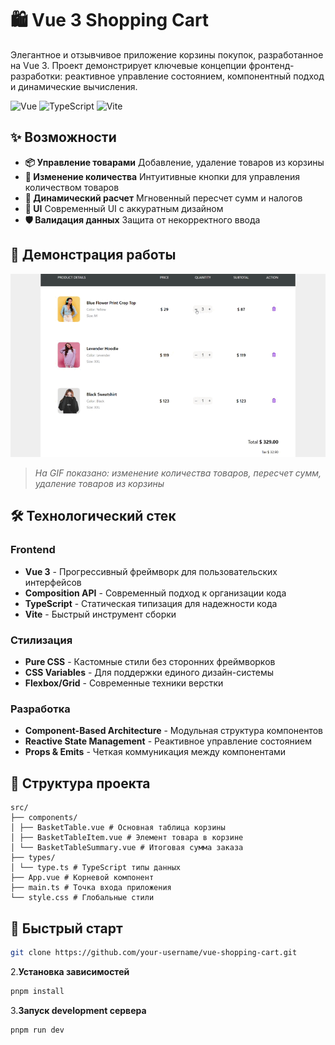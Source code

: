 # 🛍️ Vue 3 Shopping Cart

Элегантное и отзывчивое приложение корзины покупок, разработанное на Vue 3. Проект демонстрирует ключевые концепции фронтенд-разработки: реактивное управление состоянием, компонентный подход и динамические вычисления.

![Vue](https://img.shields.io/badge/Vue.js-35495E?style=for-the-badge&logo=vuedotjs&logoColor=4FC08D)
![TypeScript](https://img.shields.io/badge/TypeScript-007ACC?style=for-the-badge&logo=typescript&logoColor=white)
![Vite](https://img.shields.io/badge/Vite-B73BFE?style=for-the-badge&logo=vite&logoColor=FFD62E)

## ✨ Возможности

- **📦 Управление товарами** Добавление, удаление товаров из корзины
- **🔢 Изменение количества** Интуитивные кнопки для управления количеством товаров
- **💸 Динамический расчет** Мгновенный пересчет сумм и налогов
- **🎨 UI** Современный UI с аккуратным дизайном
- **🛡️ Валидация данных** Защита от некорректного ввода

## 🎥 Демонстрация работы

<!-- ВСТАВЬТЕ ВАШУ GIF-АНИМАЦИЮ ЗДЕСЬ -->
![Демонстрация работы приложения](./basket.gif)
<!-- ЗАМЕНИТЕ ВЫШЕСТОЯЩУЮ ССЫЛКУ НА ВАШУ REAL GIF -->

> *На GIF показано: изменение количества товаров, пересчет сумм, удаление товаров из корзины*

## 🛠️ Технологический стек

### Frontend
- **Vue 3** - Прогрессивный фреймворк для пользовательских интерфейсов
- **Composition API** - Современный подход к организации кода
- **TypeScript** - Статическая типизация для надежности кода
- **Vite** - Быстрый инструмент сборки

### Стилизация
- **Pure CSS** - Кастомные стили без сторонних фреймворков
- **CSS Variables** - Для поддержки единого дизайн-системы
- **Flexbox/Grid** - Современные техники верстки

### Разработка
- **Component-Based Architecture** - Модульная структура компонентов
- **Reactive State Management** - Реактивное управление состоянием
- **Props & Emits** - Четкая коммуникация между компонентами

## 📁 Структура проекта
```
src/  
├── components/  
│ ├── BasketTable.vue # Основная таблица корзины  
│ ├── BasketTableItem.vue # Элемент товара в корзине  
│ └── BasketTableSummary.vue # Итоговая сумма заказа  
├── types/  
│ └── type.ts # TypeScript типы данных  
├── App.vue # Корневой компонент  
├── main.ts # Точка входа приложения  
└── style.css # Глобальные стили
```


## 🚀 Быстрый старт
```bash
git clone https://github.com/your-username/vue-shopping-cart.git
```
2.**Установка зависимостей**
```bash
pnpm install 
```
3.**Запуск  development сервера**
```bash
pnpm run dev
```
